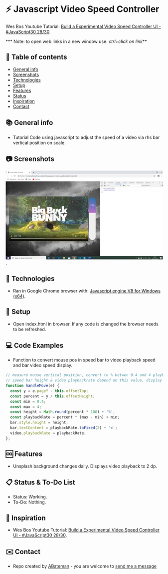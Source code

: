 # :zap: Javascript Video Speed Controller

Wes Bos Youtube Tutorial: [Build a Experimental Video Speed Controller UI - #JavaScript30 28/30](https://www.youtube.com/watch?v=8gYN_EDMg_M&index=28&list=PLu8EoSxDXHP6CGK4YVJhL_VWetA865GOH).

*** Note: to open web links in a new window use: _ctrl+click on link_**

## :page_facing_up: Table of contents

* [General info](#general-info)
* [Screenshots](#screenshots)
* [Technologies](#technologies)
* [Setup](#setup)
* [Features](#features)
* [Status](#status)
* [Inspiration](#inspiration)
* [Contact](#contact)

## :books: General info

* Tutorial Code using javascript to adjust the speed of a video via rhs bar vertical position on scale.

## :camera: Screenshots

![Example screenshot](./img/video.png).

## :signal_strength: Technologies

* Ran in Google Chrome browser with: [Javascript engine V8 for Windows (x64)](https://v8.dev/).

## :floppy_disk: Setup

* Open index.html in browser. If any code is changed the browser needs to be refreshed.

## :computer: Code Examples

* Function to convert mouse pos in speed bar to video playback speed and bar video speed display.

```javascript
// measure mouse vertical position, convert to % betwen 0.4 and 4 playback speeds. 
// speed bar height & video playbackrate depend on this value, display a speed to 2dp.
function handleMove(e) {
  const y = e.pageY - this.offsetTop;
  const percent = y / this.offsetHeight;
  const min = 0.4;
  const max = 4;
  const height = Math.round(percent * 100) + '%';
  const playbackRate = percent * (max - min) + min;
  bar.style.height = height;
  bar.textContent = playbackRate.toFixed(2) + 'x';
  video.playbackRate = playbackRate;
};
```

## :cool: Features

*  Unsplash background changes daily. Displays video playback to 2 dp.

## :clipboard: Status & To-Do List

* Status: Working.
* To-Do: Nothing.

## :clap: Inspiration

* Wes Bos Youtube Tutorial: [Build a Experimental Video Speed Controller UI - #JavaScript30 28/30](https://www.youtube.com/watch?v=8gYN_EDMg_M&index=28&list=PLu8EoSxDXHP6CGK4YVJhL_VWetA865GOH).

## :envelope: Contact

* Repo created by [ABateman](https://www.andrewbateman.org) - you are welcome to [send me a message](https://andrewbateman.org/contact)
